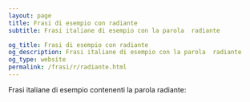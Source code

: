 ```yaml
---
layout: page
title: Frasi di esempio con radiante 
subtitle: Frasi italiane di esempio con la parola  radiante

og_title: Frasi di esempio con radiante 
og_description: Frasi italiane di esempio con la parola  radiante
og_type: website
permalink: /frasi/r/radiante.html
---
```


Frasi italiane di esempio contenenti la parola radiante:


